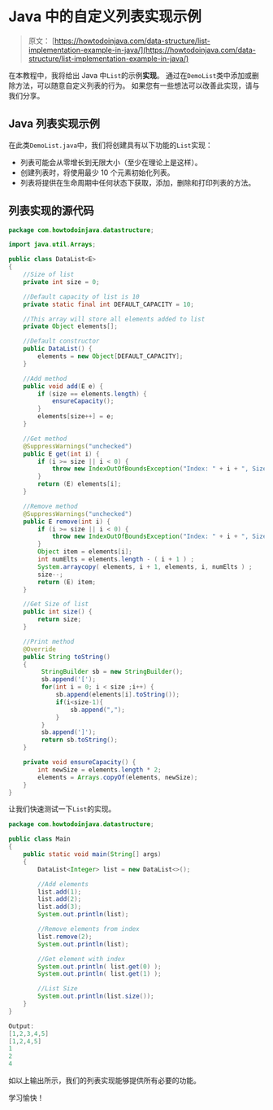 # Java 中的自定义列表实现示例

> 原文： [https://howtodoinjava.com/data-structure/list-implementation-example-in-java/](https://howtodoinjava.com/data-structure/list-implementation-example-in-java/)

在本教程中，我将给出 Java 中`List`的示例**实现**。 通过在`DemoList`类中添加或删除方法，可以随意自定义列表的行为。 如果您有一些想法可以改善此实现，请与我们分享。

## Java 列表实现示例

在此类`DemoList.java`中，我们将创建具有以下功能的`List`实现：

*   列表可能会从零增长到无限大小（至少在理论上是这样）。
*   创建列表时，将使用最少 10 个元素初始化列表。
*   列表将提供在生命周期中任何状态下获取，添加，删除和打印列表的方法。

## 列表实现的源代码

```java
package com.howtodoinjava.datastructure;

import java.util.Arrays;

public class DataList<E> 
{
	//Size of list
	private int size = 0;

	//Default capacity of list is 10
	private static final int DEFAULT_CAPACITY = 10;

	//This array will store all elements added to list
	private Object elements[];

	//Default constructor
	public DataList() {
		elements = new Object[DEFAULT_CAPACITY];
	}

	//Add method
	public void add(E e) {
		if (size == elements.length) {
			ensureCapacity();
		}
		elements[size++] = e;
	}

	//Get method
	@SuppressWarnings("unchecked")
	public E get(int i) {
		if (i >= size || i < 0) {
			throw new IndexOutOfBoundsException("Index: " + i + ", Size " + i);
		}
		return (E) elements[i];
	}

	//Remove method
	@SuppressWarnings("unchecked")
	public E remove(int i) {
		if (i >= size || i < 0) {
			throw new IndexOutOfBoundsException("Index: " + i + ", Size " + i);
		}
		Object item = elements[i];
		int numElts = elements.length - ( i + 1 ) ;
		System.arraycopy( elements, i + 1, elements, i, numElts ) ;
		size--;
		return (E) item;
	}

	//Get Size of list
	public int size() {
		return size;
	}

	//Print method
	@Override
	public String toString() 
	{
		 StringBuilder sb = new StringBuilder();
		 sb.append('[');
		 for(int i = 0; i < size ;i++) {
			 sb.append(elements[i].toString());
			 if(i<size-1){
				 sb.append(",");
			 }
		 }
		 sb.append(']');
		 return sb.toString();
	}

	private void ensureCapacity() {
		int newSize = elements.length * 2;
		elements = Arrays.copyOf(elements, newSize);
	}
}

```

让我们快速测试一下`List`的实现。

```java
package com.howtodoinjava.datastructure;

public class Main
{
	public static void main(String[] args) 
	{
		DataList<Integer> list = new DataList<>();

		//Add elements
		list.add(1);
		list.add(2);
		list.add(3);
		System.out.println(list);

		//Remove elements from index
		list.remove(2);
		System.out.println(list);

		//Get element with index
		System.out.println( list.get(0) );
		System.out.println( list.get(1) );

		//List Size
		System.out.println(list.size());
	}
}

```

```java
Output:
[1,2,3,4,5]
[1,2,4,5]
1
2
4
```

如以上输出所示，我们的列表实现能够提供所有必要的功能。

学习愉快！